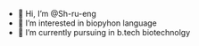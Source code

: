 - 👋 Hi, I’m @Sh-ru-eng
- 👀 I’m interested in biopyhon language
- 🌱 I’m currently pursuing in b.tech biotechnolgy



